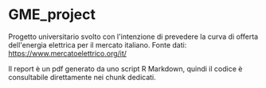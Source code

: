# GME_project

Progetto universitario svolto con l'intenzione di prevedere la curva di offerta dell'energia elettrica per il mercato italiano. 
Fonte dati: https://www.mercatoelettrico.org/it/

Il report è un pdf generato da uno script R Markdown, quindi il codice è consultabile direttamente nei chunk dedicati.
